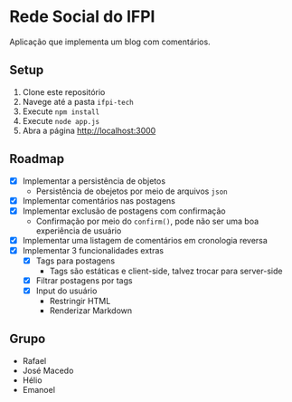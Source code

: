 # Rede Social do IFPI

Aplicação que implementa um blog com comentários.

## Setup

1. Clone este repositório
2. Navege até a pasta `ifpi-tech`
3. Execute `npm install`
4. Execute `node app.js`
5. Abra a página [http://localhost:3000](http://localhost:3000)

## Roadmap

- [x] Implementar a persistência de objetos
    - Persistência de obejetos por meio de arquivos `json`
- [x] Implementar comentários nas postagens
- [x] Implementar exclusão de postagens com confirmação
    - Confirmação por meio do `confirm()`, pode não ser uma boa experiência de usuário
- [x] Implementar uma listagem de comentários em cronologia reversa
- [x] Implementar 3 funcionalidades extras
    - [x] Tags para postagens
        - Tags são estáticas e client-side, talvez trocar para server-side
    - [x] Filtrar postagens por tags
    - [x] Input do usuário
        - Restringir HTML
        - Renderizar Markdown
    
## Grupo

- Rafael
- José Macedo
- Hélio
- Emanoel
